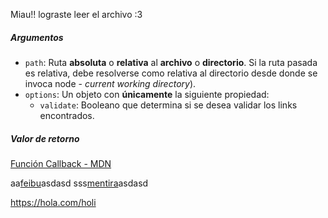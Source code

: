 Miau!! lograste leer el archivo :3
##### Argumentos

* `path`: Ruta **absoluta** o **relativa** al **archivo** o **directorio**.
Si la ruta pasada es relativa, debe resolverse como relativa al directorio
desde donde se invoca node - _current working directory_).
* `options`: Un objeto con **únicamente** la siguiente propiedad:
  - `validate`: Booleano que determina si se desea validar los links
    encontrados.

##### Valor de retorno
[Función Callback - MDN](https://developer.mozilla.org/es/docs/Glossary/Callback_function)

aa[feibu](https://facebook.com)asdasd
sss[mentira](https://miwebkasjd.cl)asdasd

https://hola.com/holi